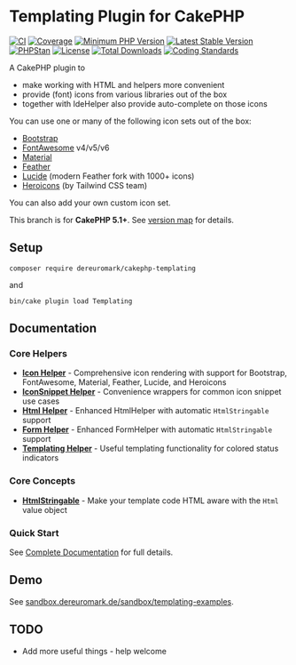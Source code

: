 # Templating Plugin for CakePHP
[![CI](https://github.com/dereuromark/cakephp-templating/actions/workflows/ci.yml/badge.svg?branch=master)](https://github.com/dereuromark/cakephp-templating/actions/workflows/ci.yml?query=workflow%3ACI+branch%3Amaster)
[![Coverage](https://codecov.io/github/dereuromark/cakephp-templating/graph/badge.svg)](https://app.codecov.io/github/dereuromark/cakephp-templating/tree/master)
[![Minimum PHP Version](https://img.shields.io/badge/php-%3E%3D%208.1-8892BF.svg)](https://php.net/)
[![Latest Stable Version](https://poser.pugx.org/dereuromark/cakephp-templating/v/stable.svg)](https://packagist.org/packages/dereuromark/cakephp-templating)
[![PHPStan](https://img.shields.io/badge/PHPStan-level%208-brightgreen.svg?style=flat)](https://phpstan.org/)
[![License](https://poser.pugx.org/dereuromark/cakephp-templating/license)](https://packagist.org/packages/dereuromark/cakephp-templating)
[![Total Downloads](https://poser.pugx.org/dereuromark/cakephp-templating/d/total.svg)](https://packagist.org/packages/dereuromark/cakephp-templating)
[![Coding Standards](https://img.shields.io/badge/cs-PSR--2--R-yellow.svg)](https://github.com/php-fig-rectified/fig-rectified-standards)

A CakePHP plugin to
- make working with HTML and helpers more convenient
- provide (font) icons from various libraries out of the box
- together with IdeHelper also provide auto-complete on those icons

You can use one or many of the following icon sets out of the box:
- [Bootstrap](https://icons.getbootstrap.com/)
- [FontAwesome](https://fontawesome.com/icons) v4/v5/v6
- [Material](https://fonts.google.com/icons)
- [Feather](https://feathericons.com/)
- [Lucide](https://lucide.dev/) (modern Feather fork with 1000+ icons)
- [Heroicons](https://heroicons.com/) (by Tailwind CSS team)

You can also add your own custom icon set.

This branch is for **CakePHP 5.1+**. See [version map](https://github.com/dereuromark/cakephp-templating/wiki#cakephp-version-map) for details.

## Setup
```
composer require dereuromark/cakephp-templating
```
and
```
bin/cake plugin load Templating
```

## Documentation

### Core Helpers

- **[Icon Helper](docs/Helper/Icon.md)** - Comprehensive icon rendering with support for Bootstrap, FontAwesome, Material, Feather, Lucide, and Heroicons
- **[IconSnippet Helper](docs/Helper/IconSnippet.md)** - Convenience wrappers for common icon snippet use cases
- **[Html Helper](docs/Helper/Html.md)** - Enhanced HtmlHelper with automatic `HtmlStringable` support
- **[Form Helper](docs/Helper/Form.md)** - Enhanced FormHelper with automatic `HtmlStringable` support
- **[Templating Helper](docs/Helper/Templating.md)** - Useful templating functionality for colored status indicators

### Core Concepts

- **[HtmlStringable](docs/HtmlStringable.md)** - Make your template code HTML aware with the `Html` value object

### Quick Start

See [Complete Documentation](docs/README.md) for full details.

## Demo
See [sandbox.dereuromark.de/sandbox/templating-examples](https://sandbox.dereuromark.de/sandbox/templating-examples).

## TODO
- Add more useful things - help welcome

